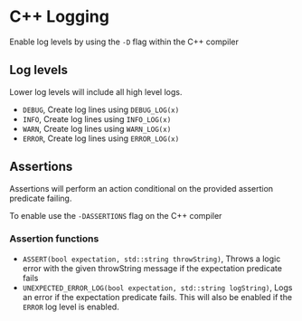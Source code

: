 # C++ Logging

Enable log levels by using the `-D` flag within the C++ compiler
## Log levels

Lower log levels will include all high level logs.
- `DEBUG`, Create log lines using `DEBUG_LOG(x)`
- `INFO`, Create log lines using `INFO_LOG(x)`
- `WARN`, Create log lines using `WARN_LOG(x)`
- `ERROR`, Create log lines using `ERROR_LOG(x)`

## Assertions

Assertions will perform an action conditional on the provided assertion predicate failing.

To enable use the `-DASSERTIONS` flag on the C++ compiler

### Assertion functions

- `ASSERT(bool expectation, std::string throwString)`, Throws a logic error with the given throwString message if the expectation predicate fails
- `UNEXPECTED_ERROR_LOG(bool expectation, std::string logString)`, Logs an error if the expectation predicate fails. This will also be enabled if the 
  `ERROR` log level is enabled.
